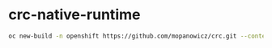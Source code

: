 # crc-native-runtime

```bash
oc new-build -n openshift https://github.com/mopanowicz/crc.git --context-dir=s2i/crc-native-runtime --source-secret=crc-github --name=crc-native-runtime --to=crc-native-runtime:latest
```
